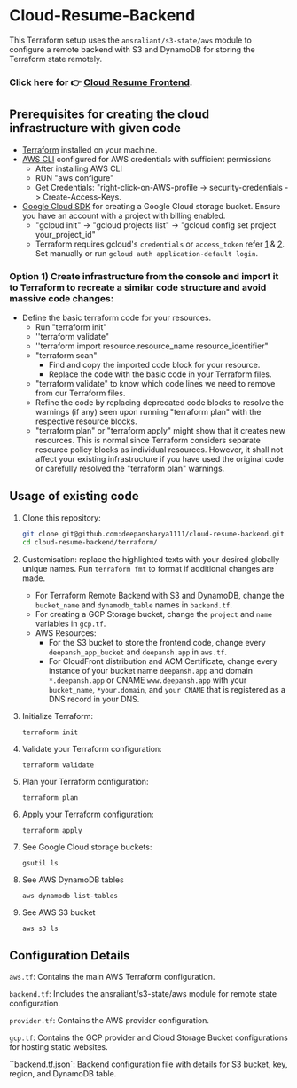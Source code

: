 # Cloud-Resume-Backend

This Terraform setup uses the `ansraliant/s3-state/aws` module to configure a remote backend with S3 and DynamoDB for storing the Terraform state remotely.

### Click here for 👉 [Cloud Resume Frontend](https://github.com/deepansharya1111/cloud-resume-frontend/tree/main).

## Prerequisites for creating the cloud infrastructure with given code

- [Terraform](https://www.terraform.io/) installed on your machine.
- [AWS CLI](https://docs.aws.amazon.com/cli/latest/userguide/getting-started-install.html) configured for AWS credentials with sufficient permissions
  - After installing AWS CLI
  - RUN "aws configure"
  - Get Credentials: "right-click-on-AWS-profile -> security-credentials -> Create-Access-Keys.
- [Google Cloud SDK](https://cloud.google.com/sdk/docs/install) for creating a Google Cloud storage bucket. Ensure you have an account with a project with billing enabled.
  - "gcloud init" -> "gcloud projects list" -> "gcloud config set project your_project_id"
  - Terraform requires gcloud's `credentials` or `access_token` refer [1](https://cloud.google.com/iam/docs/keys-list-get) & [2](https://youtu.be/0PwvhWa3OOY?si=iT1QEhvD22xfqvPI). Set manually or run `gcloud auth application-default login`.

### Option 1) Create infrastructure from the console and import it to Terraform to recreate a similar code structure and avoid massive code changes:

* Define the basic terraform code for your resources.
  * Run "terraform init"
  * ''terraform validate"
  * ''terraform import resource.resource_name resource_identifier"
  * "terraform scan"
    * Find and copy the imported code block for your resource.
    * Replace the code with the basic code in your Terraform files.
  * "terraform validate" to know which code lines we need to remove from our Terraform files.
  * Refine the code by replacing deprecated code blocks to resolve the warnings (if any) seen upon running "terraform plan" with the respective resource blocks.
  * "terraform plan" or "terraform apply" might show that it creates new resources. This is normal since Terraform considers separate resource policy blocks as individual resources. However, it shall not affect your existing infrastructure if you have used the original code or carefully resolved the "terraform plan" warnings.

## Usage of existing code

1. Clone this repository:

   ```bash
   git clone git@github.com:deepansharya1111/cloud-resume-backend.git
   cd cloud-resume-backend/terraform/
   ```
   
2. Customisation: replace the highlighted texts with your desired globally unique names. Run `terraform fmt` to format if additional changes are made.

   - For Terraform Remote Backend with S3 and DynamoDB, change the `bucket_name` and `dynamodb_table` names in `backend.tf`.
   - For creating a GCP Storage bucket, change the `project` and `name` variables in `gcp.tf`.
   - AWS Resources:
     - For the S3 bucket to store the frontend code, change every `deepansh_app_bucket` and `deepansh.app` in `aws.tf`.
     - For CloudFront distribution and ACM Certificate, change every instance of your bucket name `deepansh.app` and domain `*.deepansh.app` or CNAME `www.deepansh.app` with your `bucket_name`,  `*your.domain`, and `your CNAME` that is registered as a DNS record in your DNS.
3. Initialize Terraform:
   ```
   terraform init
   ```
   
4. Validate your Terraform configuration:
   ```
   terraform validate
   ```
   
5. Plan your Terraform configuration:
   ```
   terraform plan
   ```
   
6. Apply your Terraform configuration:
   ```
   terraform apply
   ```
   
7. See Google Cloud storage buckets:
   ```
   gsutil ls
   ```
   
8. See AWS DynamoDB tables
   ```
   aws dynamodb list-tables
   ```
   
9. See AWS S3 bucket
   ```
   aws s3 ls
   ```

## Configuration Details
`aws.tf`: Contains the main AWS Terraform configuration.

`backend.tf`: Includes the ansraliant/s3-state/aws module for remote state configuration.

`provider.tf`: Contains the AWS provider configuration.

`gcp.tf`: Contains the GCP provider and Cloud Storage Bucket configurations for hosting static websites.

``backend.tf.json`: Backend configuration file with details for S3 bucket, key, region, and DynamoDB table.
